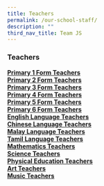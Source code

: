 ```yaml
---
title: Teachers
permalink: /our-school-staff/
description: ""
third_nav_title: Team JS
---
```

### Teachers

[**Primary 1 Form Teachers**](/our-school-staff/p1-form-teachers/)<br>
[**Primary 2 Form Teachers**](/our-school-staff/p2-form-teachers/)<br>
[**Primary 3 Form Teachers**](/our-school-staff/p3-form-teachers/)<br>
[**Primary 4 Form Teachers**](/our-school-staff/p4-form-teachers/)<br>
[**Primary 5 Form Teachers**](/our-school-staff/p5-form-teachers/)<br>
[**Primary 6 Form Teachers**](/our-school-staff/p6-form-teachers/)<br>
[**English Language Teachers**](/our-school-staff/english-languange-teacher/)<br>
[**Chinese Language Teachers**](/our-school-staff/chinese-language-teachers/)<br>
[**Malay Language Teachers**](/our-school-staff/malay-language-teachers/)<br>
[**Tamil Language Teachers**](/our-school-staff/tamil-language-teachers/)<br>
[**Mathematics Teachers**](/our-school-staff/mathematics-teachers/)<br>
[**Science Teachers**](/our-school-staff/science-teachers/)<br>
[**Physical Education Teachers**](/our-school-staff/physical-education-teachers/)<br>
[**Art Teachers**](/our-school-staff/art-teachers/)<br>
[**Music Teachers**](/our-school-staff/music-teachers/)<br>